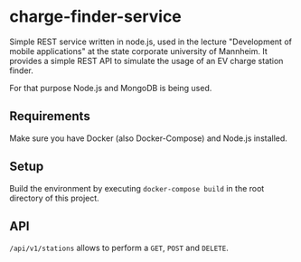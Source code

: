 # charge-finder-service
Simple REST service written in node.js, used in the lecture "Development of mobile applications" at the state corporate university of Mannheim. It provides a simple REST API to simulate the usage of an EV charge station finder.  

For that purpose Node.js and MongoDB is being used.  

## Requirements
Make sure you have Docker (also Docker-Compose) and Node.js installed. 

## Setup 
Build the environment by executing `docker-compose build` in the root directory of this project. 

## API 
`/api/v1/stations` allows to perform a `GET`, `POST` and `DELETE`. 